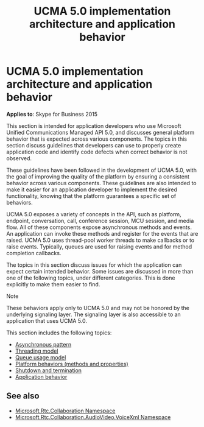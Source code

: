 ﻿---
title: UCMA 5.0 implementation architecture and application behavior
TOCTitle: UCMA 5.0 implementation architecture and application behavior
ms:assetid: 583aba66-4638-4158-b8fd-e22619d89dad
ms:mtpsurl: https://msdn.microsoft.com/library/Dn466075(v=office.16)
ms:contentKeyID: 65240009
ms.date: 07/27/2015
mtps_version: v=office.16
---

# UCMA 5.0 implementation architecture and application behavior

**Applies to**: Skype for Business 2015

This section is intended for application developers who use Microsoft Unified Communications Managed API 5.0, and discusses general platform behavior that is expected across various components. The topics in this section discuss guidelines that developers can use to properly create application code and identify code defects when correct behavior is not observed. 

These guidelines have been followed in the development of UCMA 5.0, with the goal of improving the quality of the platform by ensuring a consistent behavior across various components. These guidelines are also intended to make it easier for an application developer to implement the desired functionality, knowing that the platform guarantees a specific set of behaviors.

UCMA 5.0 exposes a variety of concepts in the API, such as platform, endpoint, conversation, call, conference session, MCU session, and media flow. All of these components expose asynchronous methods and events. An application can invoke these methods and register for the events that are raised. UCMA 5.0 uses thread-pool worker threads to make callbacks or to raise events. Typically, queues are used for raising events and for method completion callbacks. 

The topics in this section discuss issues for which the application can expect certain intended behavior. Some issues are discussed in more than one of the following topics, under different categories. This is done explicitly to make them easier to find.

> [!NOTE]
> These behaviors apply only to UCMA 5.0 and may not be honored by the underlying signaling layer. The signaling layer is also accessible to an application that uses UCMA 5.0.

This section includes the following topics:

- [Asynchronous pattern](asynchronous-pattern.md)
- [Threading model](threading-model.md)
- [Queue usage model](queue-usage-model.md)
- [Platform behaviors (methods and properties)](platform-behaviors-methods-and-properties.md)
- [Shutdown and termination](shutdown-and-termination.md)
- [Application behavior](application-behavior.md)

## See also

- [Microsoft.Rtc.Collaboration Namespace](https://docs.microsoft.com/dotnet/api/microsoft.rtc.collaboration?view=ucma-api-5.0)
- [Microsoft.Rtc.Collaboration.AudioVideo.VoiceXml Namespace](https://docs.microsoft.com/dotnet/api/Microsoft.Rtc.Collaboration.AudioVideo.VoiceXml?view=ucma-voice)